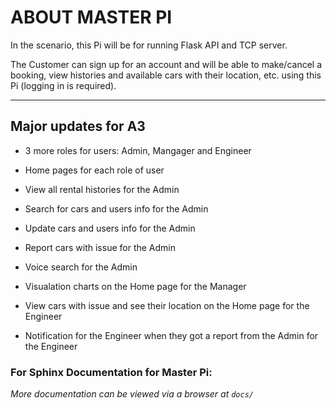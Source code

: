 # ABOUT MASTER PI

In the scenario, this Pi will be for running Flask API and TCP server. 

The Customer can sign up for an account and will be able to make/cancel a booking, view histories and available cars with their location, etc. using this Pi (logging in is required).

--- 

## Major updates for A3

- 3 more roles for users: Admin, Mangager and Engineer

- Home pages for each role of user


- View all rental histories for the Admin

- Search for cars and users info for the Admin

- Update cars and users info for the Admin

- Report cars with issue for the Admin

- Voice search for the Admin


- Visualation charts on the Home page for the Manager


- View cars with issue and see their location on the Home page for the Engineer

- Notification for the Engineer when they got a report from the Admin for the Engineer



### For Sphinx Documentation for Master Pi:

*More documentation can be viewed via a browser at `docs/`*